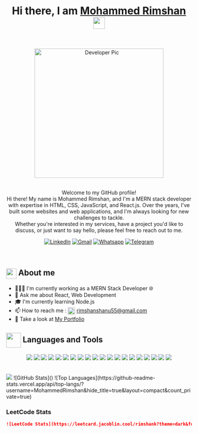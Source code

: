 <div align="center">
    <h1>Hi there, I am <a href="https://mohammedrimshan.github.io/Portfolio-new/" target="_blank">Mohammed Rimshan</a> <img
            src="https://media.giphy.com/media/hvRJCLFzcasrR4ia7z/giphy.gif" width="32"></h1>
    <br/><br/>
    <img alt="Developer Pic"
        src="https://user-images.githubusercontent.com/49222186/110210369-58458c80-7eb7-11eb-9d6e-2129358b3098.png" width="350"/>
    <br/><br/>
    <p>Welcome to my GitHub profile!<br />
    Hi there! My name is Mohammed Rimshan, and I'm a MERN stack developer with expertise in HTML, CSS, JavaScript, and React.js. Over the years, I've built some websites and web applications, and I'm always looking for new challenges to tackle.<br/>
    Whether you're interested in my services, have a project you'd like to discuss, or just want to say hello, please feel free to reach out to me.</p>
    <div>
        <a href="https://www.linkedin.com/in/mohammed-rimshan-02986a225/" target="_blank"><img alt="LinkedIn"
                src="https://img.shields.io/badge/linkedin-%230077B5.svg?&style=for-the-badge&logo=linkedin&logoColor=white" /></a>
        <a href="mailto:rimshanshanu55@gmail.com" target="_blank"><img alt="Gmail"
                src="https://img.shields.io/badge/-Gmail-D14836?style=for-the-badge&logo=Gmail&logoColor=white" /></a>
        <a href="https://wa.me/8606760567/" target="_blank"><img alt="Whatsapp"
                src="https://img.shields.io/badge/WhatsApp-25D366?style=for-the-badge&logo=whatsapp&logoColor=white" /></a>
        <a href="https://t.me/rimshank"><img alt="Telegram"
                src="https://img.shields.io/badge/telegram-%232CA5E0.svg?&style=for-the-badge&logo=telegram&logoColor=white"></a><br>
        <img src="https://img.shields.io/badge/Blogger-FF5722?style=for-the-badge&logo=blogger&logoColor=white" alt="">
        <a href="https://www.instagram.com/_rim__sha_n_/?next=%2F&hl=en"><img src="https://img.shields.io/badge/Instagram-E4405F?style=for-the-badge&logo=instagram&logoColor=white" alt=""></a>
        <a href=""><img src="https://img.shields.io/badge/YouTube-FF0000?style=for-the-badge&logo=youtube&logoColor=white" alt=""></a><br>
        <br>
    </div>
</div>
<div>
    <div>
        <h2><img align="center"
                src="https://emojis.slackmojis.com/emojis/images/1584726375/8272/blob-cool.gif?1584726375" width="28" />
            About me</h2>
        <ul>
            <li> 👨🏻‍💻 I'm currently working as a MERN Stack Developer 🌐</li>
            <li> 💬 Ask me about React, Web Development</li>
            <li> 🎓 I'm currently learning Node.js</li>
            <li>📫 How to reach me : <img align="center"
                    src="https://emojis.slackmojis.com/emojis/images/1622508200/42507/email_open.png?1622508200" width="20" />
                <a href="mailto:rimshanshanu55@gmail.com" target="_blank">rimshanshanu55@gmail.com</a></li>
            <li>👀 Take a look at <a href="https://mohammedrimshan.github.io/Portfolio-new/" target="_blank">My Portfolio</a></li>
        </ul>
    </div>
    <div align="center">
        <h2 align="left"><img src="https://emojis.slackmojis.com/emojis/images/1471045863/884/ninja.gif?1471045863" align="center"
                width="40" /> Languages and Tools</h2>
        <img src="https://img.shields.io/badge/java-%23ED8B00.svg?&style=for-the-badge&logo=java&logoColor=white" />
        <img src="https://img.shields.io/badge/javascript%20-%23323330.svg?&style=for-the-badge&logo=javascript&logoColor=%23F7DF1E" />
        <img src="https://img.shields.io/badge/TypeScript-007ACC?style=for-the-badge&logo=typescript&logoColor=white" />
        <img src="https://img.shields.io/badge/Python-FFD43B?style=for-the-badge&logo=python&logoColor=darkgreen"/>
        <img src="https://img.shields.io/badge/c%20-%2300599C.svg?&style=for-the-badge&logo=c&logoColor=white"/>
        <img src="https://img.shields.io/badge/html5%20-%23E34F26.svg?&style=for-the-badge&logo=html5&logoColor=white"/>
        <img src="https://img.shields.io/badge/css3%20-%231572B6.svg?&style=for-the-badge&logo=css3&logoColor=white"/>
        <img src="https://img.shields.io/badge/git%20-%23F05033.svg?&style=for-the-badge&logo=git&logoColor=white"/>
        <img src="https://img.shields.io/badge/github%20-%23121011.svg?&style=for-the-badge&logo=github&logoColor=white"/>
        <img src="https://img.shields.io/badge/Postman-FF6C37?style=for-the-badge&logo=Postman&logoColor=white"/>
        <img src="https://camo.githubusercontent.com/268ac512e333b69600eb9773a8f80b7a251f4d6149642a50a551d4798183d621/68747470733a2f2f696d672e736869656c64732e696f2f62616467652f52656163742d3230323332413f7374796c653d666f722d7468652d6261646765266c6f676f3d7265616374266c6f676f436f6c6f723d363144414642"/>
        <img src="https://camo.githubusercontent.com/92dde1e7c42c013a5fce4dfeee0843f06710bfd38a610885e33a273c7eca0d22/68747470733a2f2f696d672e736869656c64732e696f2f62616467652f4e65746c6966792d3030433742373f7374796c653d666f722d7468652d6261646765266c6f676f3d6e65746c696679266c6f676f436f6c6f723d7768697465"/>
        <img src="https://img.shields.io/badge/next.js-000000?style=for-the-badge&logo=nextdotjs&logoColor=white"/>
        <img src="https://img.shields.io/badge/Bootstrap-563D7C?style=for-the-badge&logo=bootstrap&logoColor=white"/>
        <img src="https://img.shields.io/badge/Tailwind_CSS-38B2AC?style=for-the-badge&logo=tailwind-css&logoColor=white"/>
        <img src="https://img.shields.io/badge/MongoDB-47A248?style=for-the-badge&logo=mongodb&logoColor=white"/>
        <img src="https://img.shields.io/badge/express.js-%23404d59.svg?&style=for-the-badge&logo=express&logoColor=white"/>
        <img src="https://img.shields.io/badge/Node.js-339933?style=for-the-badge&logo=nodedotjs&logoColor=white"/>
        <img src="https://img.shields.io/badge/React-%2320232a.svg?&style=for-the-badge&logo=react&logoColor=%2361DAFB"/>
        <img src="https://img.shields.io/badge/React_Native-20232A?style=for-the-badge&logo=react&logoColor=61DAFB"/>
    </div>
</div>
<br>
<br>
<img src="https://github-readme-stats.vercel.app/api?username=MohammedRimshan&show_icons=true&hide_title=true&count_private=true&hide=prs">
![GitHub Stats]()
![Top Languages](https://github-readme-stats.vercel.app/api/top-langs/?username=MohammedRimshan&hide_title=true&layout=compact&count_private=true)

### LeetCode Stats

```markdown
![LeetCode Stats](https://leetcard.jacoblin.cool/rimshank?theme=dark&font=Lexend%20Deca&extension=activity)
